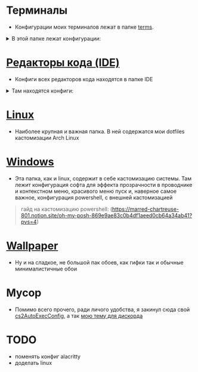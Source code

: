 # Терминалы
* Конфигурации моих терминалов лежат в папке [terms](https://github.com/EtoNeAnanasbI95/MyCustomization/tree/main/terms).

<details>
   <summary>В этой папке лежат конфигурации:</summary>
      1. Hyper terminal<br/>
      2. Alacritty<br/>
      3. Default windows terminal<br/>

> Из всего выше перечисленного, файл (WindowsTerminalColorSchemes) является просто цветовой схемой для терминала windows, ***если вы хотите посмотреть конфигурацию именно powershellrc, то просмотрите папку Windows → PWSH***
</details>

# [Редакторы кода (IDE)](https://github.com/EtoNeAnanasbI95/MyCustomization/tree/main/IDE)
* Конфиги всех редакторов кода находятся в папке IDE

<details>
   <summary>Там находятся конфиги:</summary>
      1. IDE от jetbrains которыми я пользуюсь на постоянной основе<br/>
      2. VS code<br/>

> Гайд на кастомизацию vscode: (https://marred-chartreuse-801.notion.site/vs-code-acaf2e071b91435fad37bb784c9b3941?pvs=4)
</details>

# [Linux](https://github.com/EtoNeAnanasbI95/MyCustomization/tree/main/Linux)
* Наиболее крупная и важная папка. В ней содержатся мои dotfiles кастомизации Arch Linux 

# [Windows](https://github.com/EtoNeAnanasbI95/MyCustomization/tree/main/Windows)
* Эта папка, как и linux, содержит в себе кастомизацию системы. Там лежит конфигурация софта для эффекта прозрачности в проводнике и контекстном меню, красивого меню пуск и, наверное самое важное, конфигурация powershell, с внешней кастомизацией
> гайд на кастомизацию powershell: (https://marred-chartreuse-801.notion.site/oh-my-posh-869e9ae83c0b4df1aeed0cb64a34ab41?pvs=4)

# [Wallpaper](https://github.com/EtoNeAnanasbI95/MyCustomization/tree/main/wallpapers)
* Ну и на сладкое, не большой пак обоев, как гифки так и обычные минималистичные обои

# Мусор
* Помимо всего прочего, ради личого удобства, я закинул сюда свой [cs2AutoExecConfig](https://github.com/EtoNeAnanasbI95/MyCustomization/tree/main/CS2autoexec.cfg), а так [мою тему для дискорда](https://github.com/EtoNeAnanasbI95/MyCustomization/tree/main/BetterDiscord)

# TODO
* поменять конфиг alacritty
* доделать linux
